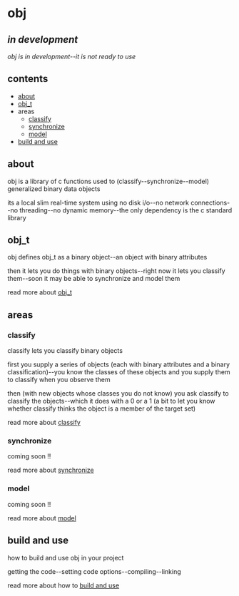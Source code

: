 # obj

## *in development*

*obj is in development--it is not ready to use*

## contents

- [about](#about)
- [obj_t](#obj_t)
- areas
  - [classify](#classify)
  - [synchronize](#synchronize)
  - [model](#model)
- [build and use](#build-and-use)

## about

obj is a library of c functions used to (classify--synchronize--model) generalized binary data objects

its a local slim real-time system using no disk i/o--no network connections--no threading--no dynamic memory--the only dependency is the c standard library

## obj_t

obj defines obj_t as a binary object--an object with binary attributes

then it lets you do things with binary objects--right now it lets you classify them--soon it may be able to synchronize and model them

read more about [obj_t](OBJ.md)

## areas

### classify

classify lets you classify binary objects

first you supply a series of objects (each with binary attributes and a binary classification)--you know the classes of these objects and you supply them to classify when you observe them

then (with new objects whose classes you do not know) you ask classify to classify the objects--which it does with a 0 or a 1 (a bit to let you know whether classify thinks the object is a member of the target set)

read more about [classify](CLASS.md)

### synchronize

coming soon !!

read more about [synchronize](SYNC.md)

### model

coming soon !!

read more about [model](MODEL.md)

## build and use

how to build and use obj in your project

getting the code--setting code options--compiling--linking

read more about how to [build and use](BUILD.md)
